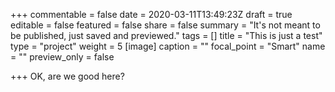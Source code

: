 +++
commentable = false
date = 2020-03-11T13:49:23Z
draft = true
editable = false
featured = false
share = false
summary = "It's not meant to be published, just saved and previewed."
tags = []
title = "This is just a test"
type = "project"
weight = 5
[image]
caption = ""
focal_point = "Smart"
name = ""
preview_only = false

+++
OK, are we good here?